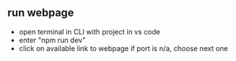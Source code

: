 ## run webpage
- open terminal in CLI with project in vs code
- enter "npm run dev"
- click on available link to webpage
    if port is n/a, choose next one

  
